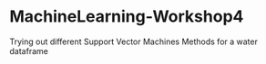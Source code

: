 # MachineLearning-Workshop4
Trying out different Support Vector Machines Methods for a water dataframe
